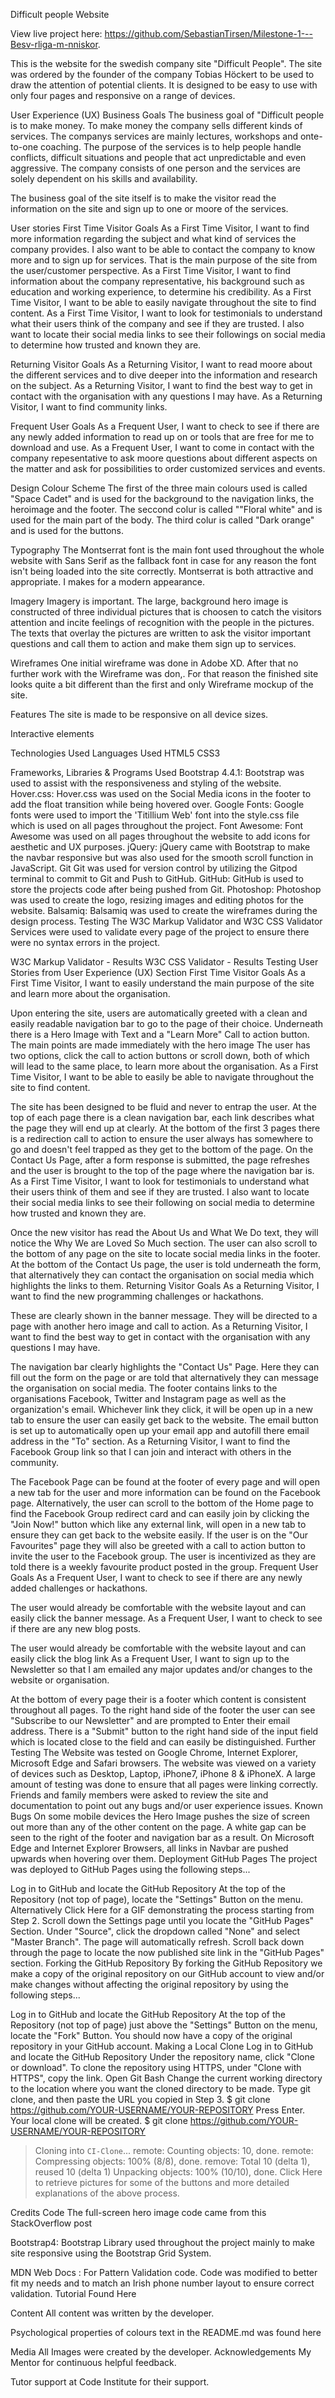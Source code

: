 
Difficult people Website

View live project here:
https://github.com/SebastianTirsen/Milestone-1---Besv-rliga-m-nniskor.

This is the website for the swedish company site "Difficult People". The site was ordered by the founder of the company Tobias Höckert to be used to draw the attention of potential clients. It is designed to be easy to use with only four pages and responsive on a range of devices.

User Experience (UX)
Business Goals
The business goal of "Difficult people is to make money.
To make money the company sells different kinds of services.
The companys services are mainly lectures, workshops and onte-to-one coaching.
The purpose of the services is to help people handle conflicts, difficult situations and people that act unpredictable and even aggressive. The company consists of one person and the services are solely dependent on his skills and availability.

The business goal of the site itself is to make the visitor read the information on the site and sign up to one or moore of the services.

User stories
First Time Visitor Goals
As a First Time Visitor, I want to find more information regarding the subject and what kind of services the company provides. I also want to be able to contact the company to know more and to sign up for services. That is the main purpose of the site from the user/customer perspective.
As a First Time Visitor, I want to find information about the company representative, his background such as education and working experience, to determine his credibility.
As a First Time Visitor, I want to be able to easily navigate throughout the site to find content.
As a First Time Visitor, I want to look for testimonials to understand what their users think of the company and see if they are trusted. I also want to locate their social media links to see their followings on social media to determine how trusted and known they are.

Returning Visitor Goals
As a Returning Visitor, I want to read moore about the different services and to dive deeper into the information and research on the subject.
As a Returning Visitor, I want to find the best way to get in contact with the organisation with any questions I may have.
As a Returning Visitor, I want to find community links.

Frequent User Goals
As a Frequent User, I want to check to see if there are any newly added information to read up on or tools that are free for me to download and use.
As a Frequent User, I want to come in contact with the company repesentative to ask moore questions about different aspects on the matter and ask for possibilities to order customized services and events.

Design
Colour Scheme
The first of the three main colours used is called "Space Cadet" and is used for the background to the navigation links, the heroimage and the footer. The seccond colur is called ""Floral white" and is used for the main part of the body. The third colur is called "Dark orange" and is used for the buttons. 

Typography
The Montserrat font is the main font used throughout the whole website with Sans Serif as the fallback font in case for any reason the font isn't being loaded into the site correctly. Montserrat is both attractive and appropriate. I makes for a modern appearance.

Imagery
Imagery is important. The large, background hero image is constructed of three individual pictures that is choosen to catch the visitors attention and incite feelings of recognition with the people in the pictures. The texts that overlay the pictures are written to ask the visitor important questions and call them to action and make them sign up to services.

Wireframes
One initial wireframe was done in Adobe XD. After that no further work with the Wireframe was don,. For that reason the finished site looks quite a bit different than the first and only Wireframe mockup of the site.

Features
The site is made to be responsive on all device sizes.

Interactive elements

Technologies Used
Languages Used
HTML5
CSS3

Frameworks, Libraries & Programs Used
Bootstrap 4.4.1:
Bootstrap was used to assist with the responsiveness and styling of the website.
Hover.css:
Hover.css was used on the Social Media icons in the footer to add the float transition while being hovered over.
Google Fonts:
Google fonts were used to import the 'Titillium Web' font into the style.css file which is used on all pages throughout the project.
Font Awesome:
Font Awesome was used on all pages throughout the website to add icons for aesthetic and UX purposes.
jQuery:
jQuery came with Bootstrap to make the navbar responsive but was also used for the smooth scroll function in JavaScript.
Git
Git was used for version control by utilizing the Gitpod terminal to commit to Git and Push to GitHub.
GitHub:
GitHub is used to store the projects code after being pushed from Git.
Photoshop:
Photoshop was used to create the logo, resizing images and editing photos for the website.
Balsamiq:
Balsamiq was used to create the wireframes during the design process.
Testing
The W3C Markup Validator and W3C CSS Validator Services were used to validate every page of the project to ensure there were no syntax errors in the project.

W3C Markup Validator - Results
W3C CSS Validator - Results
Testing User Stories from User Experience (UX) Section
First Time Visitor Goals
As a First Time Visitor, I want to easily understand the main purpose of the site and learn more about the organisation.

Upon entering the site, users are automatically greeted with a clean and easily readable navigation bar to go to the page of their choice. Underneath there is a Hero Image with Text and a "Learn More" Call to action button.
The main points are made immediately with the hero image
The user has two options, click the call to action buttons or scroll down, both of which will lead to the same place, to learn more about the organisation.
As a First Time Visitor, I want to be able to easily be able to navigate throughout the site to find content.

The site has been designed to be fluid and never to entrap the user. At the top of each page there is a clean navigation bar, each link describes what the page they will end up at clearly.
At the bottom of the first 3 pages there is a redirection call to action to ensure the user always has somewhere to go and doesn't feel trapped as they get to the bottom of the page.
On the Contact Us Page, after a form response is submitted, the page refreshes and the user is brought to the top of the page where the navigation bar is.
As a First Time Visitor, I want to look for testimonials to understand what their users think of them and see if they are trusted. I also want to locate their social media links to see their following on social media to determine how trusted and known they are.

Once the new visitor has read the About Us and What We Do text, they will notice the Why We are Loved So Much section.
The user can also scroll to the bottom of any page on the site to locate social media links in the footer.
At the bottom of the Contact Us page, the user is told underneath the form, that alternatively they can contact the organisation on social media which highlights the links to them.
Returning Visitor Goals
As a Returning Visitor, I want to find the new programming challenges or hackathons.

These are clearly shown in the banner message.
They will be directed to a page with another hero image and call to action.
As a Returning Visitor, I want to find the best way to get in contact with the organisation with any questions I may have.

The navigation bar clearly highlights the "Contact Us" Page.
Here they can fill out the form on the page or are told that alternatively they can message the organisation on social media.
The footer contains links to the organisations Facebook, Twitter and Instagram page as well as the organization's email.
Whichever link they click, it will be open up in a new tab to ensure the user can easily get back to the website.
The email button is set up to automatically open up your email app and autofill there email address in the "To" section.
As a Returning Visitor, I want to find the Facebook Group link so that I can join and interact with others in the community.

The Facebook Page can be found at the footer of every page and will open a new tab for the user and more information can be found on the Facebook page.
Alternatively, the user can scroll to the bottom of the Home page to find the Facebook Group redirect card and can easily join by clicking the "Join Now!" button which like any external link, will open in a new tab to ensure they can get back to the website easily.
If the user is on the "Our Favourites" page they will also be greeted with a call to action button to invite the user to the Facebook group. The user is incentivized as they are told there is a weekly favourite product posted in the group.
Frequent User Goals
As a Frequent User, I want to check to see if there are any newly added challenges or hackathons.

The user would already be comfortable with the website layout and can easily click the banner message.
As a Frequent User, I want to check to see if there are any new blog posts.

The user would already be comfortable with the website layout and can easily click the blog link
As a Frequent User, I want to sign up to the Newsletter so that I am emailed any major updates and/or changes to the website or organisation.

At the bottom of every page their is a footer which content is consistent throughout all pages.
To the right hand side of the footer the user can see "Subscribe to our Newsletter" and are prompted to Enter their email address.
There is a "Submit" button to the right hand side of the input field which is located close to the field and can easily be distinguished.
Further Testing
The Website was tested on Google Chrome, Internet Explorer, Microsoft Edge and Safari browsers.
The website was viewed on a variety of devices such as Desktop, Laptop, iPhone7, iPhone 8 & iPhoneX.
A large amount of testing was done to ensure that all pages were linking correctly.
Friends and family members were asked to review the site and documentation to point out any bugs and/or user experience issues.
Known Bugs
On some mobile devices the Hero Image pushes the size of screen out more than any of the other content on the page.
A white gap can be seen to the right of the footer and navigation bar as a result.
On Microsoft Edge and Internet Explorer Browsers, all links in Navbar are pushed upwards when hovering over them.
Deployment
GitHub Pages
The project was deployed to GitHub Pages using the following steps...

Log in to GitHub and locate the GitHub Repository
At the top of the Repository (not top of page), locate the "Settings" Button on the menu.
Alternatively Click Here for a GIF demonstrating the process starting from Step 2.
Scroll down the Settings page until you locate the "GitHub Pages" Section.
Under "Source", click the dropdown called "None" and select "Master Branch".
The page will automatically refresh.
Scroll back down through the page to locate the now published site link in the "GitHub Pages" section.
Forking the GitHub Repository
By forking the GitHub Repository we make a copy of the original repository on our GitHub account to view and/or make changes without affecting the original repository by using the following steps...

Log in to GitHub and locate the GitHub Repository
At the top of the Repository (not top of page) just above the "Settings" Button on the menu, locate the "Fork" Button.
You should now have a copy of the original repository in your GitHub account.
Making a Local Clone
Log in to GitHub and locate the GitHub Repository
Under the repository name, click "Clone or download".
To clone the repository using HTTPS, under "Clone with HTTPS", copy the link.
Open Git Bash
Change the current working directory to the location where you want the cloned directory to be made.
Type git clone, and then paste the URL you copied in Step 3.
$ git clone https://github.com/YOUR-USERNAME/YOUR-REPOSITORY
Press Enter. Your local clone will be created.
$ git clone https://github.com/YOUR-USERNAME/YOUR-REPOSITORY
> Cloning into `CI-Clone`...
> remote: Counting objects: 10, done.
> remote: Compressing objects: 100% (8/8), done.
> remove: Total 10 (delta 1), reused 10 (delta 1)
> Unpacking objects: 100% (10/10), done.
Click Here to retrieve pictures for some of the buttons and more detailed explanations of the above process.

Credits
Code
The full-screen hero image code came from this StackOverflow post

Bootstrap4: Bootstrap Library used throughout the project mainly to make site responsive using the Bootstrap Grid System.

MDN Web Docs : For Pattern Validation code. Code was modified to better fit my needs and to match an Irish phone number layout to ensure correct validation. Tutorial Found Here

Content
All content was written by the developer.

Psychological properties of colours text in the README.md was found here

Media
All Images were created by the developer.
Acknowledgements
My Mentor for continuous helpful feedback.

Tutor support at Code Institute for their support.